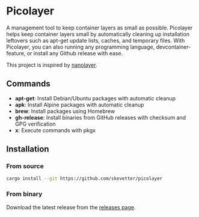 # Picolayer

A management tool to keep container layers as small as possible. Picolayer helps keep container layers small by automatically cleaning up installation leftovers such as apt-get update lists, caches, and temporary files. With Picolayer, you can also running any programming language, devcontainer-feature, or install any Github release with ease.

This project is inspired by [nanolayer](https://github.com/devcontainers-extra/nanolayer).

## Commands

- **apt-get**: Install Debian/Ubuntu packages with automatic cleanup
- **apk**: Install Alpine packages with automatic cleanup
- **brew**: Install packages using Homebrew
- **gh-release**: Install binaries from GitHub releases with checksum and GPG verification
- **x**: Execute commands with pkgx

## Installation

### From source

```bash
cargo install --git https://github.com/skevetter/picolayer
```

### From binary

Download the latest release from the [releases page](https://github.com/skevetter/picolayer/releases).
